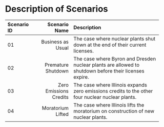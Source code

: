 # Description of Scenarios


|Scenario ID|Scenario Name|Description|
|:-----|------:|:---------------------|
|01|Business as Usual|The case where nuclear plants shut down at the end of their current licenses.|
|02|Premature Shutdown|The case where Byron and Dresden nuclear plants are allowed to shutdown before their licenses expire.|
|03|Zero Emissions Credits|The case where Illinois expands zero emissions credits to the other four nuclear nuclear plants.|
|04|Moratorium Lifted|The case where Illinois lifts the moratorium on construction of new nuclear plants.|
